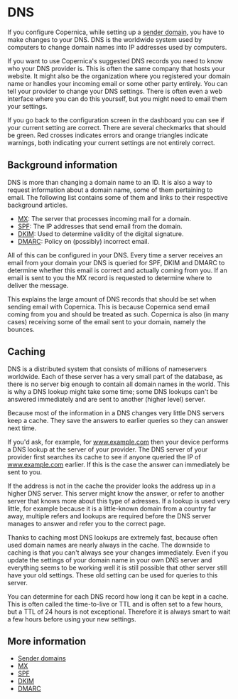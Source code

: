 # DNS

If you configure Copernica, while setting up a [sender domain](./sender-domains), 
you have to make changes to your DNS. DNS is the worldwide system used by 
computers to change domain names into IP addresses used by computers. 

If you want to use Copernica's suggested DNS records you need to know who 
your DNS provider is. This is often the same company that hosts your website. 
It might also be the organization where you registered your domain name or 
handles your incoming email or some other party entirely. You can 
tell your provider to change your DNS settings. There is often even a 
web interface where you can do this yourself, but you might need to 
email them your settings.

If you go back to the configuration screen in the dashboard you can see 
if your current setting are correct. There are several checkmarks that 
should be green. Red crosses indicates errors and orange triangles indicate 
warnings, both indicating your current settings are not entirely correct.

## Background information

DNS is more than changing a domain name to an ID. It is also a way to request 
information about a domain name, some of them pertaining to email. The following 
list contains some of them and links to their respective background articles.

* [MX](mx): The server that processes incoming mail for a domain.
* [SPF](spf): The IP addresses that send email from the domain.
* [DKIM](dkim): Used to determine validity of the digital signature.
* [DMARC](dmarc): Policy on (possibly) incorrect email.

All of this can be configured in your DNS. Every time a server receives 
an email from your domain your DNS is queried for SPF, DKIM and DMARC to 
determine whether this email is correct and actually coming from you. If 
an email is sent to you the MX record is requested to determine where to 
deliver the message.

This explains the large amount of DNS records that should be set when 
sending email with Copernica. This is because Copernica send email coming 
from you and should be treated as such. Copernica is also (in many cases) receiving some of 
the email sent to your domain, namely the bounces.

## Caching

DNS is a distributed system that consists of millions of nameservers worldwide. 
Each of these server has a very small part of the database, as there is no server 
big enough to contain all domain names in the world. This is why a DNS lookup 
might take some time; some DNS lookups can't be answered immediately and are 
sent to another (higher level) server.

Because most of the information in a DNS changes very little DNS servers keep 
a cache. They save the answers to earlier queries so they can answer next time.

If you'd ask, for example, for www.example.com then your device performs 
a DNS lookup at the server of your provider. The DNS server of your provider 
first searches its cache to see if anyone queried the IP of www.example.com 
earlier. If this is the case the answer can immediately be sent to you.

If the address is not in the cache the provider looks the address up in a 
higher DNS server. This server might know the answer, or refer to 
another server that knows more about this type of adresses. If a lookup 
is used very little, for example because it is a little-known domain from 
a country far away, multiple refers and lookups are required before the DNS 
server manages to answer and refer you to the correct page.

Thanks to caching most DNS lookups are extremely fast, because often used 
domain names are nearly always in the cache. The downside to caching is 
that you can't always see your changes immediately. Even if you update the 
settings of your domain name in your own DNS server and everything seems 
to be working well it is still possible that other server still have your 
old settings. These old setting can be used for queries to this server.

You can determine for each DNS record how long it can be kept in a cache. 
This is often called the time-to-live or TTL and is often set to a few hours, 
but a TTL of 24 hours is not exceptional. Therefore it is always smart to 
wait a few hours before using your new settings.

## More information

* [Sender domains](./sender-domains)
* [MX](mx)
* [SPF](spf)
* [DKIM](dkim)
* [DMARC](dmarc)
